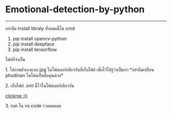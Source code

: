 # Emotional-detection-by-python
----------------------------------------
อย่าลืม install libraly ทั้งหมดนี้ใน cmd 
1. pip install opencv-python
2. pip install deepface
3. pip install tensorflow

ไฟล์ที่จำเป็น
<p>1. ใส่ภาพตัวเองแบบ jpg ในโฟลเดอร์เดียวกันที่เก็บไฟล์ เพื่อไว้ให้รู้ว่าเป็นเรา *อย่าลืมเปลี่ยน phudinan ในโค้ดเป็นชื่อคุณด้วย*</p>
<p>2. เก็บไฟล์ .xml นี้ไว้ในโฟลเดอร์เดียวกัน</p> 
<a href="https://github.com/jaypupu2006/Emotional-detection-by-python" target="_blank">clickme :))</a>
<p>
  3. run ใน vs code รวดดดดดด
</p>




